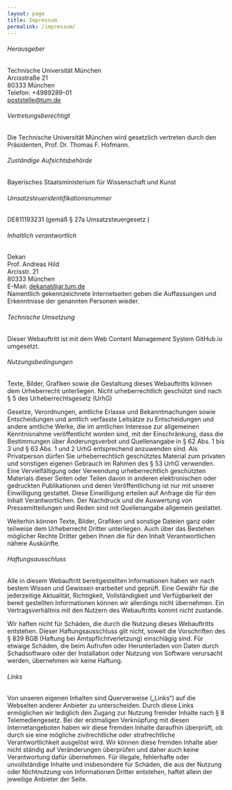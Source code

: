 ```yaml
---
layout: page
title: Impressum
permalink: /impressum/
---
```


###### Herausgeber
Technische Universität München <br>
Arcisstraße 21 <br>
80333 München <br>
Telefon: +4989289-01<br>
poststelle@tum.de<br>

###### Vertretungs­berechtigt
Die Technische Universität München wird gesetzlich vertreten durch den Präsidenten, Prof. Dr. Thomas F. Hofmann.

###### Zuständige Aufsichtsbehörde
Bayerisches Staatsministerium für Wissenschaft und Kunst

###### Umsatzsteuer­identifikations­nummer
DE811193231 (gemäß § 27a Umsatzsteuergesetz )

###### Inhaltlich verantwortlich
Dekan<br>
Prof. Andreas Hild <br>
Arcisstr. 21<br>
80333 München<br>
E-Mail: dekanat@ar.tum.de<br>
Namentlich gekennzeichnete Internetseiten geben die Auffassungen und Erkenntnisse der genannten Personen wieder.

###### Technische Umsetzung
Dieser Webauftritt ist mit dem Web Content Management System GitHub.io umgesetzt.

###### Nutzungsbedingungen
Texte, Bilder, Grafiken sowie die Gestaltung dieses Webauftritts können dem Urheberrecht unterliegen. Nicht urheberrechtlich geschützt sind nach § 5 des Urheberrechtsgesetz (UrhG)

Gesetze, Verordnungen, amtliche Erlasse und Bekanntmachungen sowie Entscheidungen und amtlich verfasste Leitsätze zu Entscheidungen und
andere amtliche Werke, die im amtlichen Interesse zur allgemeinen Kenntnisnahme veröffentlicht worden sind, mit der Einschränkung, dass die Bestimmungen über Änderungsverbot und Quellenangabe in § 62 Abs. 1 bis 3 und § 63 Abs. 1 und 2 UrhG entsprechend anzuwenden sind.
Als Privatperson dürfen Sie urheberrechtlich geschütztes Material zum privaten und sonstigen eigenen Gebrauch im Rahmen des § 53 UrhG verwenden. Eine Vervielfältigung oder Verwendung urheberrechtlich geschützten Materials dieser Seiten oder Teilen davon in anderen elektronischen oder gedruckten Publikationen und deren Veröffentlichung ist nur mit unserer Einwilligung gestattet. Diese Einwilligung erteilen auf Anfrage die für den Inhalt Verantwortlichen. Der Nachdruck und die Auswertung von Pressemitteilungen und Reden sind mit Quellenangabe allgemein gestattet.

Weiterhin können Texte, Bilder, Grafiken und sonstige Dateien ganz oder teilweise dem Urheberrecht Dritter unterliegen. Auch über das Bestehen möglicher Rechte Dritter geben Ihnen die für den Inhalt Verantwortlichen nähere Auskünfte.

###### Haftungsausschluss
Alle in diesem Webauftritt bereitgestellten Informationen haben wir nach bestem Wissen und Gewissen erarbeitet und geprüft. Eine Gewähr für die jederzeitige Aktualität, Richtigkeit, Vollständigkeit und Verfügbarkeit der bereit gestellten Informationen können wir allerdings nicht übernehmen. Ein Vertragsverhältnis mit den Nutzern des Webauftritts kommt nicht zustande.

Wir haften nicht für Schäden, die durch die Nutzung dieses Webauftritts entstehen. Dieser Haftungsausschluss gilt nicht, soweit die Vorschriften des § 839 BGB (Haftung bei Amtspflichtverletzung) einschlägig sind. Für etwaige Schäden, die beim Aufrufen oder Herunterladen von Daten durch Schadsoftware oder der Installation oder Nutzung von Software verursacht werden, übernehmen wir keine Haftung.

###### Links
Von unseren eigenen Inhalten sind Querverweise („Links“) auf die Webseiten anderer Anbieter zu unterscheiden. Durch diese Links ermöglichen wir lediglich den Zugang zur Nutzung fremder Inhalte nach § 8 Telemediengesetz. Bei der erstmaligen Verknüpfung mit diesen Internetangeboten haben wir diese fremden Inhalte daraufhin überprüft, ob durch sie eine mögliche zivilrechtliche oder strafrechtliche Verantwortlichkeit ausgelöst wird. Wir können diese fremden Inhalte aber nicht ständig auf Veränderungen überprüfen und daher auch keine Verantwortung dafür übernehmen. Für illegale, fehlerhafte oder unvollständige Inhalte und insbesondere für Schäden, die aus der Nutzung oder Nichtnutzung von Informationen Dritter entstehen, haftet allein der jeweilige Anbieter der Seite.